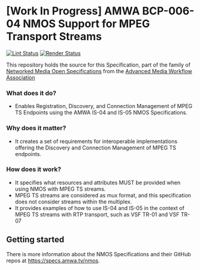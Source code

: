 # \[Work In Progress\] AMWA BCP-006-04 NMOS Support for MPEG Transport Streams

[![Lint Status](https://github.com/AMWA-TV/bcp-006-04/workflows/Lint/badge.svg)](https://github.com/AMWA-TV/bcp-006-04/actions?query=workflow%3ALint)
[![Render Status](https://github.com/AMWA-TV/bcp-006-04/workflows/Render/badge.svg)](https://github.com/AMWA-TV/bcp-006-04/actions?query=workflow%3ARender)

This repository holds the source for this Specification, part of the family of [Networked Media Open Specifications](https://specs.amwa.tv/nmos) from the [Advanced Media Workflow Association](https://amwa.tv)

<!-- INTRO-START -->

### What does it do?

- Enables Registration, Discovery, and Connection Management of MPEG TS Endpoints using the AMWA IS-04 and IS-05 NMOS Specifications.

### Why does it matter?

- It creates a set of requirements for interoperable implementations offering the Discovery and Connection Management of MPEG TS endpoints.

### How does it work?

- It specifies what resources and attributes MUST be provided when using NMOS with MPEG TS streams.
- MPEG TS streams are considered as mux format, and this specification does not consider streams within the multiplex.
- It provides examples of how to use IS-04 and IS-05 in the context of MPEG TS streams with RTP transport, such as VSF TR-01 and VSF TR-07

<!-- INTRO-END -->

## Getting started

There is more information about the NMOS Specifications and their GitHub repos at <https://specs.amwa.tv/nmos>.
